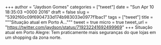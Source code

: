 
+++
author = "Jaydson Gomes"
categories = ["tweet"]
date = "Sun Apr 10 18:35:03 +0000 2016"
draft = false
slug = "5392f60c09f6904733d174b983033e0977f1bac1"
tags = ["tweet"]
title = """Situação atual em Porto A..."""
tweet = true
micro = true
tweet_url = "https://twitter.com/jaydson/status/719232241692499969"
+++
Situação atual em Porto Alegre: Tem praticamente mais seguranças do que lojas em um shopping da zona norte.
